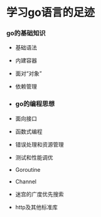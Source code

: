 # 学习go语言的足迹

### go的基础知识
* 基础语法
* 内建容器
* 面对“对象”
* 依赖管理

* ### go的编程思想
* 面向接口
* 函数式编程
* 错误处理和资源管理
* 测试和性能调优
* Goroutine
* Channel
* 迷宫的广度优先搜索
* http及其他标准库